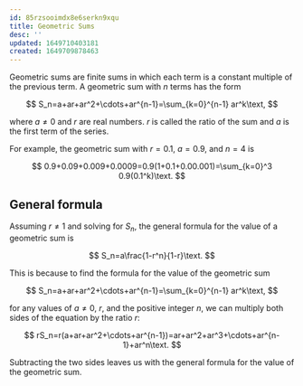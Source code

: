 ```yaml
---
id: 85rzsooimdx8e6serkn9xqu
title: Geometric Sums
desc: ''
updated: 1649710403181
created: 1649709878463
---
```


Geometric sums are finite sums in which each term is a constant multiple of the previous term. A geometric sum with $n$ terms has the form

$$
S_n=a+ar+ar^2+\cdots+ar^{n-1}=\sum_{k=0}^{n-1} ar^k\text,
$$

where $a\neq0$ and $r$ are real numbers. $r$ is called the ratio of the sum and $a$ is the first term of the series.

For example, the geometric sum with $r=0.1$, $a=0.9$, and $n=4$ is

$$
0.9+0.09+0.009+0.0009=0.9(1+0.1+0.00.001)=\sum_{k=0}^3 0.9(0.1^k)\text.
$$

## General formula

Assuming $r\neq1$ and solving for $S_n$, the general formula for the value of a geometric sum is

$$
S_n=a\frac{1-r^n}{1-r}\text.
$$

This is because to find the formula for the value of the geometric sum

$$
S_n=a+ar+ar^2+\cdots+ar^{n-1}=\sum_{k=0}^{n-1} ar^k\text,
$$

for any values of $a\neq0$, $r$, and the positive integer $n$, we can multiply both sides of the equation by the ratio $r$:

$$
rS_n=r(a+ar+ar^2+\cdots+ar^{n-1})=ar+ar^2+ar^3+\cdots+ar^{n-1}+ar^n\text.
$$

Subtracting the two sides leaves us with the general formula for the value of the geometric sum.